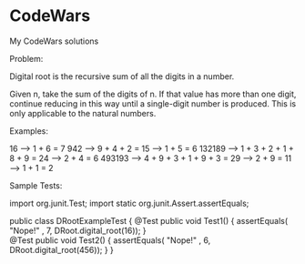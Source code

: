 # CodeWars
My CodeWars solutions

Problem:

Digital root is the recursive sum of all the digits in a number.

Given n, take the sum of the digits of n. If that value has more than one digit, continue reducing in this way until a single-digit number is produced. This is only applicable to the natural numbers.

Examples:

16  -->  1 + 6 = 7
942  -->  9 + 4 + 2 = 15  -->  1 + 5 = 6
132189  -->  1 + 3 + 2 + 1 + 8 + 9 = 24  -->  2 + 4 = 6
493193  -->  4 + 9 + 3 + 1 + 9 + 3 = 29  -->  2 + 9 = 11  -->  1 + 1 = 2


Sample Tests:

import org.junit.Test;
import static org.junit.Assert.assertEquals;

public class DRootExampleTest {
    @Test
    public void Test1() {
      assertEquals( "Nope!" , 7, DRoot.digital_root(16));
    }      
    @Test
    public void Test2() {
      assertEquals( "Nope!" , 6, DRoot.digital_root(456));
    }
}
     